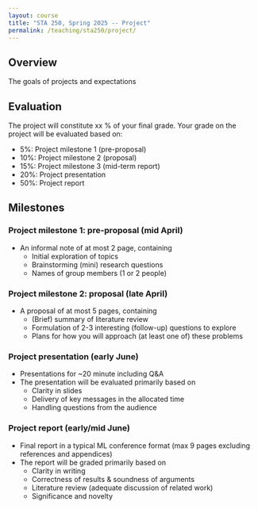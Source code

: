 ```yaml
---
layout: course
title: "STA 250, Spring 2025 -- Project"
permalink: /teaching/sta250/project/
---
```


## Overview

The goals of projects and expectations



## Evaluation

The project will constitute xx % of your final grade. Your grade on the project will be evaluated based on:
* 5%: Project milestone 1 (pre-proposal)
* 10%: Project milestone 2 (proposal)
* 15%: Project milestone 3 (mid-term report)
* 20%: Project presentation
* 50%: Project report



## Milestones

### Project milestone 1: pre-proposal (mid April)
* An informal note of at most 2 page, containing
  - Initial exploration of topics
  - Brainstorming (mini) research questions
  - Names of group members (1 or 2 people)


### Project milestone 2: proposal (late April)
* A proposal of at most 5 pages, containing
  - (Brief) summary of literature review
  - Formulation of 2-3 interesting (follow-up) questions to explore
  - Plans for how you will approach (at least one of) these problems

### Project presentation (early June)
* Presentations for ~20 minute including Q&A
* The presentation will be evaluated primarily based on
  - Clarity in slides
  - Delivery of key messages in the allocated time
  - Handling questions from the audience

### Project report (early/mid June)
* Final report in a typical ML conference format (max 9 pages excluding references and appendices)
* The report will be graded primarily based on
  - Clarity in writing
  - Correctness of results & soundness of arguments
  - Literature review (adequate discussion of related work)
  - Significance and novelty